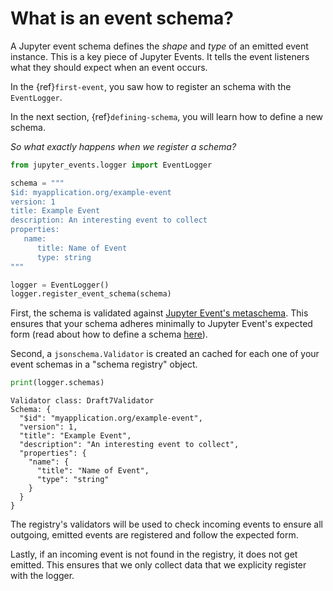 # What is an event schema?

A Jupyter event schema defines the _shape_ and _type_ of an emitted event instance. This is a key piece of Jupyter Events. It tells the event listeners what they should expect when an event occurs.

In the {ref}`first-event`, you saw how to register an schema with the `EventLogger`.

In the next section, {ref}`defining-schema`, you will learn how to define a new schema.

_So what exactly happens when we register a schema?_

```python
from jupyter_events.logger import EventLogger

schema = """
$id: myapplication.org/example-event
version: 1
title: Example Event
description: An interesting event to collect
properties:
   name:
      title: Name of Event
      type: string
"""

logger = EventLogger()
logger.register_event_schema(schema)
```

First, the schema is validated against [Jupyter Event's metaschema](https://github.com/jupyter/jupyter_events/tree/main/jupyter_events/schemas/event-metaschema.yml). This ensures that your schema adheres minimally to Jupyter Event's expected form (read about how to define a schema [here](../user_guide/defining-schema)).

Second, a `jsonschema.Validator` is created an cached for each one of your event schemas in a "schema registry" object.

```python
print(logger.schemas)
```

```
Validator class: Draft7Validator
Schema: {
  "$id": "myapplication.org/example-event",
  "version": 1,
  "title": "Example Event",
  "description": "An interesting event to collect",
  "properties": {
    "name": {
      "title": "Name of Event",
      "type": "string"
    }
  }
}
```

The registry's validators will be used to check incoming events to ensure all outgoing, emitted events are registered and follow the expected form.

Lastly, if an incoming event is not found in the registry, it does not get emitted. This ensures that we only collect data that we explicity register with the logger.
